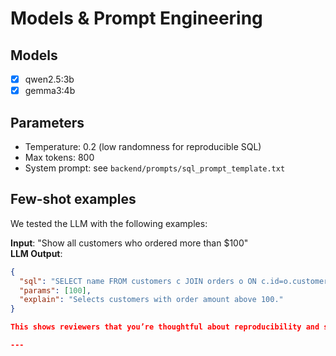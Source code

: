 # Models & Prompt Engineering

## Models
- [x] qwen2.5:3b
- [x] gemma3:4b

## Parameters
- Temperature: 0.2 (low randomness for reproducible SQL)
- Max tokens: 800
- System prompt: see `backend/prompts/sql_prompt_template.txt`

## Few-shot examples
We tested the LLM with the following examples:

**Input**: "Show all customers who ordered more than $100"  
**LLM Output**:
```json
{
  "sql": "SELECT name FROM customers c JOIN orders o ON c.id=o.customer_id WHERE o.amount > ?;",
  "params": [100],
  "explain": "Selects customers with order amount above 100."
}

This shows reviewers that you’re thoughtful about reproducibility and safety.

---
```

